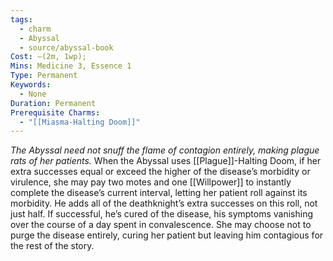 ```yaml
---
tags:
  - charm
  - Abyssal
  - source/abyssal-book
Cost: —(2m, 1wp); 
Mins: Medicine 3, Essence 1
Type: Permanent
Keywords:
  - None
Duration: Permanent
Prerequisite Charms:
  - "[[Miasma-Halting Doom]]"
---
```

*The Abyssal need not snuff the flame of contagion entirely, making plague rats of her patients.*
When the Abyssal uses [[Plague]]-Halting Doom, if her extra successes equal or exceed the higher of the disease’s morbidity or virulence, she may pay two motes and one [[Willpower]] to instantly complete the disease’s current interval, letting her patient roll against its morbidity. He adds all of the deathknight’s extra successes on this roll, not just half. If successful, he’s cured of the disease, his symptoms vanishing over the course of a day spent in convalescence. She may choose not to purge the disease entirely, curing her patient but leaving him contagious for the rest of the story.